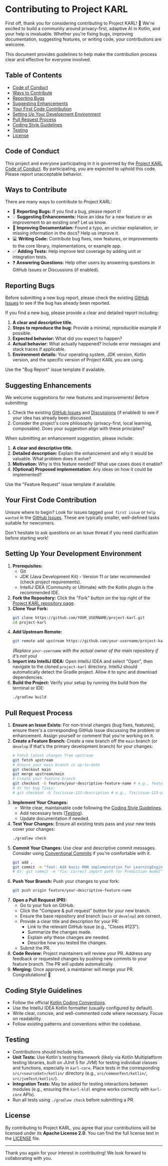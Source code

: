 # Contributing to Project KARL

First off, thank you for considering contributing to Project KARL! 🎉 We're excited to build a community around privacy-first, adaptive AI in Kotlin, and your help is invaluable. Whether you're fixing bugs, improving documentation, suggesting features, or writing code, your contributions are welcome.

This document provides guidelines to help make the contribution process clear and effective for everyone involved.

## Table of Contents

*   [Code of Conduct](#code-of-conduct)
*   [Ways to Contribute](#ways-to-contribute)
*   [Reporting Bugs](#reporting-bugs)
*   [Suggesting Enhancements](#suggesting-enhancements)
*   [Your First Code Contribution](#your-first-code-contribution)
*   [Setting Up Your Development Environment](#setting-up-your-development-environment)
*   [Pull Request Process](#pull-request-process)
*   [Coding Style Guidelines](#coding-style-guidelines)
*   [Testing](#testing)
*   [License](#license)

## Code of Conduct

This project and everyone participating in it is governed by the [Project KARL Code of Conduct](CODE_OF_CONDUCT.md). By participating, you are expected to uphold this code. Please report unacceptable behavior.

## Ways to Contribute

There are many ways to contribute to Project KARL:

*   🐛 **Reporting Bugs:** If you find a bug, please report it!
*   💡 **Suggesting Enhancements:** Have an idea for a new feature or an improvement to an existing one? Let us know.
*   📝 **Improving Documentation:** Found a typo, an unclear explanation, or missing information in the docs? Help us improve it.
*   💻 **Writing Code:** Contribute bug fixes, new features, or improvements to the core library, implementations, or example app.
*   ✅ **Adding Tests:** Help improve test coverage by adding unit or integration tests.
*   ❓ **Answering Questions:** Help other users by answering questions in GitHub Issues or Discussions (if enabled).

## Reporting Bugs

Before submitting a new bug report, please check the existing [GitHub Issues](https://github.com/theaniketraj/project-karl/issues) to see if the bug has already been reported.

If you find a new bug, please provide a clear and detailed report including:

1.  **A clear and descriptive title.**
2.  **Steps to reproduce the bug:** Provide a minimal, reproducible example if possible.
3.  **Expected behavior:** What did you expect to happen?
4.  **Actual behavior:** What actually happened? Include error messages and stack traces if applicable.
5.  **Environment details:** Your operating system, JDK version, Kotlin version, and the specific version of Project KARL you are using.

Use the "Bug Report" issue template if available.

## Suggesting Enhancements

We welcome suggestions for new features and improvements! Before submitting:

1.  Check the existing [GitHub Issues](https://github.com/your-username/project-karl/issues) and [Discussions](https://github.com/your-username/project-karl/discussions) (if enabled) to see if your idea has already been discussed.
2.  Consider the project's core philosophy (privacy-first, local learning, composable). Does your suggestion align with these principles?

When submitting an enhancement suggestion, please include:

1.  **A clear and descriptive title.**
2.  **Detailed description:** Explain the enhancement and why it would be valuable. What problem does it solve?
3.  **Motivation:** Why is this feature needed? What use cases does it enable?
4.  **(Optional) Proposed implementation:** Any ideas on how it could be implemented?

Use the "Feature Request" issue template if available.

## Your First Code Contribution

Unsure where to begin? Look for issues tagged `good first issue` or `help wanted` in the [GitHub Issues](https://github.com/your-username/project-karl/issues). These are typically smaller, well-defined tasks suitable for newcomers.

Don't hesitate to ask questions on an issue thread if you need clarification before starting work!

## Setting Up Your Development Environment

1.  **Prerequisites:**
    *   Git
    *   JDK (Java Development Kit) - Version 11 or later recommended (check project requirements).
    *   IntelliJ IDEA (Community or Ultimate) with the Kotlin plugin is the recommended IDE.
2.  **Fork the Repository:** Click the "Fork" button on the top right of the [Project KARL repository page](https://github.com/your-username/project-karl).
3.  **Clone Your Fork:**
    ```bash
    git clone https://github.com/YOUR_USERNAME/project-karl.git
    cd project-karl
    ```
4.  **Add Upstream Remote:**
    ```bash
    git remote add upstream https://github.com/your-username/project-karl.git
    ```
    *(Replace `your-username` with the actual owner of the main repository if it's not you)*
5.  **Import into IntelliJ IDEA:** Open IntelliJ IDEA and select "Open", then navigate to the cloned `project-karl` directory. IntelliJ should automatically detect the Gradle project. Allow it to sync and download dependencies.
6.  **Build the Project:** Verify your setup by running the build from the terminal or IDE:
    ```bash
    ./gradlew build
    ```

## Pull Request Process

1.  **Ensure an Issue Exists:** For non-trivial changes (bug fixes, features), ensure there's a corresponding GitHub Issue discussing the problem or enhancement. Assign yourself or comment that you're working on it.
2.  **Create a Feature Branch:** Create a new branch off the `main` branch (or `develop` if that's the primary development branch) for your changes:
    ```bash
    # Fetch latest changes from upstream
    git fetch upstream
    # Ensure your main branch is up-to-date
    git checkout main
    git merge upstream/main
    # Create your feature branch
    git checkout -b feature/your-descriptive-feature-name # e.g., feature/add-rnn-engine
    # Or for bug fixes:
    # git checkout -b fix/issue-123-description # e.g., fix/issue-123-preview-import
    ```
3.  **Implement Your Changes:**
    *   Write clear, maintainable code following the [Coding Style Guidelines](#coding-style-guidelines).
    *   Add necessary tests ([Testing](#testing)).
    *   Update documentation if needed.
4.  **Test Your Changes:** Ensure all existing tests pass and your new tests cover your changes:
    ```bash
    ./gradlew check
    ```
5.  **Commit Your Changes:** Use clear and descriptive commit messages. Consider using [Conventional Commits](https://www.conventionalcommits.org/) if you're comfortable with it.
    ```bash
    git add .
    git commit -m "feat: Add basic RNN implementation for LearningEngine"
    # Or: git commit -m "fix: Correct import path for Prediction model"
    ```
6.  **Push Your Branch:** Push your changes to your fork:
    ```bash
    git push origin feature/your-descriptive-feature-name
    ```
7.  **Open a Pull Request (PR):**
    *   Go to your fork on GitHub.
    *   Click the "Compare & pull request" button for your new branch.
    *   Ensure the base repository and branch (`main` or `develop`) are correct.
    *   Provide a clear title and description for your PR:
        *   Link to the relevant GitHub Issue (e.g., "Closes #123").
        *   Summarize the changes made.
        *   Explain *why* these changes are needed.
        *   Describe how you tested the changes.
    *   Submit the PR.
8.  **Code Review:** Project maintainers will review your PR. Address any feedback or requested changes by pushing new commits to your feature branch. The PR will update automatically.
9.  **Merging:** Once approved, a maintainer will merge your PR. Congratulations! 🎉

## Coding Style Guidelines

*   Follow the official [Kotlin Coding Conventions](https://kotlinlang.org/docs/coding-conventions.html).
*   Use the IntelliJ IDEA Kotlin formatter (usually configured by default).
*   Write clear, concise, and well-commented code where necessary. Focus on readability.
*   Follow existing patterns and conventions within the codebase.

## Testing

*   Contributions should include tests.
*   **Unit Tests:** Use Kotlin's testing framework (likely via Kotlin Multiplatform testing libraries, built on JUnit 5 for JVM) for testing individual classes and functions, especially in `karl-core`. Place tests in the corresponding `src/<sourceSet>/kotlin/` directory (e.g., `src/commonTest/kotlin/`, `src/jvmTest/kotlin/`).
*   **Integration Tests:** May be added for testing interactions between modules (e.g., ensuring the `karl-kldl` engine works correctly with `karl-core` APIs).
*   Run all tests using `./gradlew check` before submitting a PR.

## License

By contributing to Project KARL, you agree that your contributions will be licensed under its **Apache License 2.0**. You can find the full license text in the [LICENSE](LICENSE) file.

---

Thank you again for your interest in contributing! We look forward to collaborating with you.
